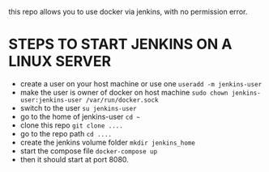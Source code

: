 this repo allows you to use docker via jenkins, with no permission error.
# STEPS TO START JENKINS ON A LINUX SERVER
- create a user on your host machine or use one `useradd -m jenkins-user`
- make the user is owner of docker on host machine `sudo chown jenkins-user:jenkins-user /var/run/docker.sock`
- switch to the user `su jenkins-user`  
- go to the home of jenkins-user `cd ~`
- clone this repo `git clone ....`
- go to the repo path `cd ....`
- create the jenkins volume folder `mkdir jenkins_home`
- start the compose file `docker-compose up`
- then it should start at port 8080.
